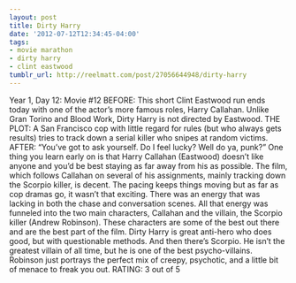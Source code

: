 ```yaml
---
layout: post
title: Dirty Harry
date: '2012-07-12T12:34:45-04:00'
tags:
- movie marathon
- dirty harry
- clint eastwood
tumblr_url: http://reelmatt.com/post/27056644948/dirty-harry
---
```

Year 1, Day 12: Movie #12
BEFORE: This short Clint Eastwood run ends today with one of the actor’s more famous roles, Harry Callahan. Unlike Gran Torino and Blood Work, Dirty Harry is not directed by Eastwood.
THE PLOT: A San Francisco cop with little regard for rules (but who always gets results) tries to track down a serial killer who snipes at random victims.
AFTER: “You’ve got to ask yourself. Do I feel lucky? Well do ya, punk?” One thing you learn early on is that Harry Callahan (Eastwood) doesn’t like anyone and you’d be best staying as far away from his as possible. The film, which follows Callahan on several of his assignments, mainly tracking down the Scorpio killer, is decent. The pacing keeps things moving but as far as cop dramas go, it wasn’t that exciting. There was an energy that was lacking in both the chase and conversation scenes.
All that energy was funneled into the two main characters, Callahan and the villain, the Scorpio killer (Andrew Robinson). These characters are some of the best out there and are the best part of the film. Dirty Harry is great anti-hero who does good, but with questionable methods. And then there’s Scorpio. He isn’t the greatest villain of all time, but he is one of the best psycho-villains. Robinson just portrays the perfect mix of creepy, psychotic, and a little bit of menace to freak you out.
RATING: 3 out of 5
